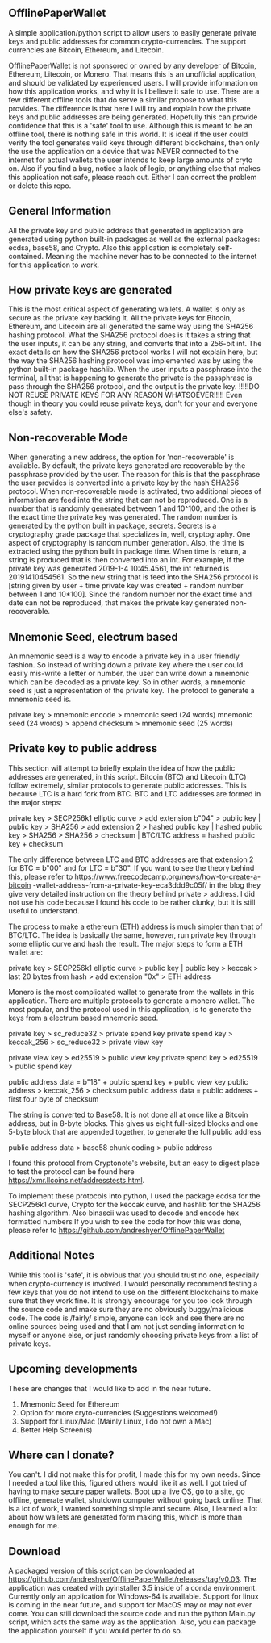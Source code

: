 ## OfflinePaperWallet

A simple application/python script to allow users to easily generate private keys and public 
addresses for common crypto-currencies. The support currencies are Bitcoin, Ethereum, and Litecoin.

OfflinePaperWallet is not sponsored or owned by any developer of Bitcoin, Ethereum, Litecoin, or Monero. That means this is an
unofficial application, and should be validated by experienced users. I will provide information on how this
application works, and why it is I believe it safe to use. There are a few different offline tools that do serve a similar propose
to what this provides. The difference is that here I will try and explain how the private keys and public addresses are
being generated. Hopefully this can provide confidence that this is a 'safe' tool to use. Although this is meant to be an offline tool,
there is nothing safe in this world. It is ideal if the user could verify the tool generates vaild keys through different blockchains,
then only the use the application on a device that was NEVER connected to the internet for actual wallets the user intends to keep
large amounts of cryto on. Also if you find a bug, notice a lack of logic, or anything else that makes this application not safe, please
reach out. Either I can correct the problem or delete this repo. 

## General Information
All the private key and public address that generated in application are 
generated using python built-in packages as well as the external packages: 
ecdsa, base58, and Crypto. Also this application is completely self-contained. 
Meaning the machine never has to be connected to the internet for this 
application to work. 

## How private keys are generated
This is the most critical aspect of generating wallets. A wallet is only
as secure as the private key backing it. All the private keys for Bitcoin, 
Ethereum, and Litecoin are all generated the same way using the SHA256 
hashing protocol. What the SHA256 protocol does is it takes a string that the 
user inputs, it can be any string, and converts that into a 256-bit int. The 
exact details on how the SHA256 protocol works I will not explain here, but the 
way the SHA256 hashing protocol was implemented was by using the python built-in 
package hashlib. When the user inputs a passphrase into the terminal, all that 
is happening to generate the private is the passphrase is pass through the SHA256 
protocol, and the output is the private key.
!!!!!DO NOT REUSE PRIVATE KEYS FOR ANY REASON WHATSOEVER!!!!!
Even though in theory you could reuse private keys, don't for your and everyone 
else's safety.

## Non-recoverable Mode
When generating a new address, the option for 'non-recoverable' is available. 
By default, the private keys generated are recoverable by the passphrase provided 
by the user. The reason for this is that the passphrase the user provides is 
converted into a private key by the hash SHA256 protocol. When non-recoverable mode 
is activated, two additional pieces of information are feed into the string that 
can not be reproduced. One is a number that is randomly generated between 1 and 
10^100, and the other is the exact time the private key was generated. The random 
number is generated by the python built in package, secrets. Secrets is a 
cryptography grade package that specializes in, well, cryptography. One aspect of
cryptography is random number generation. Also, the time is extracted using the python 
built in package time. When time is return, a string is produced that is then converted 
into an int. For example, if the private key was generated 2019-1-4 10:45.4561, the 
int returned is 20191410454561. So the new string that is feed into the SHA256 protocol is 
[string given by user + time private key was created + random number between 1 and 10*100]. 
Since the random number nor the exact time and date can not be reproduced, that makes the 
private key generated non-recoverable. 

## Mnemonic Seed, electrum based
An mnemonic seed is a way to encode a private key in a user friendly fashion. 
So instead of writing down a private key where the user could easily mis-write 
a letter or number, the user can write down a mnemonic which can be decoded as 
a private key. So in other words, a mnemonic seed is just a representation of 
the private key. The protocol to generate a mnemonic seed is. 

private key > mnemonic encode > mnemonic seed (24 words)
mnemonic seed (24 words) > append checksum > mnemonic seed (25 words)

## Private key to public address
This section will attempt to briefly explain the idea of how the public addresses are 
generated, in this script. Bitcoin (BTC) and Litecoin (LTC) follow extremely, 
similar protocols to generate public addresses. This is  because LTC is a hard fork 
from BTC. BTC and LTC addresses are formed in the major steps:

private key > SECP256k1 elliptic curve > add extension b"04" > public key |
public key > SHA256 > add extension 2 > hashed public key |
hashed public key > SHA256 > SHA256 > checksum |
BTC/LTC address = hashed public key + checksum

The only difference between LTC and BTC addresses are that extension 2 for 
BTC = b"00" and for LTC = b"30".
If you want to see the theory behind this, please refer to 
https://www.freecodecamp.org/news/how-to-create-a-bitcoin
-wallet-address-from-a-private-key-eca3ddd9c05f/
in the blog they give very detailed instruction on the theory behind 
private > address. I did not use his code because I found his code to be 
rather clunky, but it is still useful to understand.

The process to make a ethereum (ETH) address is much simpler than that of 
BTC/LTC. The idea is basically the same, however, run private key through 
some elliptic curve and hash the result. The major steps to form a ETH 
wallet are:

private key > SECP256k1 elliptic curve > public key |
public key > keccak > last 20 bytes from hash > add extension "0x" > ETH address

Monero is the most complicated wallet to generate from the wallets in this
application. There are multiple protocols to generate a monero wallet.
The most popular, and the protocol used in this application, is to generate the
keys from a electrum based mnemonic seed. 

private key > sc_reduce32 > private spend key
private spend key > keccak_256 > sc_reduce32 > private view key

private view key > ed25519 > public view key
private spend key > ed25519 > public spend key

public address data = b"18" + public spend key + public view key
public address > keccak_256 > checksum
public address data = public address + first four byte of checksum

The string is converted to Base58. It is not done 
all at once like a Bitcoin address, but in 8-byte blocks. This gives us 
eight full-sized blocks and one 5-byte block that are appended together, 
to generate the full public address

public address data > base58 chunk coding > public address

I found this protocol from Cryptonote's website, but an easy to digest place to 
test the protocol can be found here https://xmr.llcoins.net/addresstests.html. 

To implement these protocols into python, I used the package ecdsa for the 
SECP256k1 curve, Crypto for the keccak curve, and hashlib for the SHA256 hashing 
algorithm. Also binascii was used to decode and encode hex formatted numbers
If you wish to see the code for how this was done, please refer to 
https://github.com/andreshyer/OfflinePaperWallet

## Additional Notes
While this tool is 'safe', it is obvious that you should trust no one, especially 
when crypto-currency is involved. I would personally recommend testing a few keys 
that you do not intend to use on the different blockchains to make sure that they 
work fine. It is strongly encourage for you too look through the source code and 
make sure they are no obviously buggy/malicious code. The code is /fairly/ simple, 
anyone can look and see there are no online sources being used and that I am not 
just sending information to myself or anyone else, or just randomly choosing private
keys from a list of private keys.

## Upcoming developments
These are changes that I would like to add in the near future.
1) Mnemonic Seed for Ethereum
2) Option for more cryto-currencies (Suggestions welcomed!)
3) Support for Linux/Mac (Mainly Linux, I do not own a Mac)
4) Better Help Screen(s)

## Where can I donate?
You can't.
I did not make this for profit, I made this for my own needs. Since I needed a 
tool like this, figured others would like it as well. I got tried of having to 
make secure paper wallets. Boot up a live OS, go to a site, go offline, generate 
wallet, shutdown computer without going back online. That is a lot of work, I 
wanted something simple and secure. Also, I learned a lot about how wallets are 
generated form making this, which is more than enough for me.

## Download 
A packaged version of this script can be downloaded at
https://github.com/andreshyer/OfflinePaperWallet/releases/tag/v0.03.
The application was created with pyinstaller 3.5 inside of a conda environment. Currently only an application for
Windows-64 is available. Support for linux is coming in the near future, and support for MacOS may or may not ever
come. You can still download the source code and run the python Main.py script, which acts the same way as the
application. Also, you can package the application yourself if you would perfer to do so.
